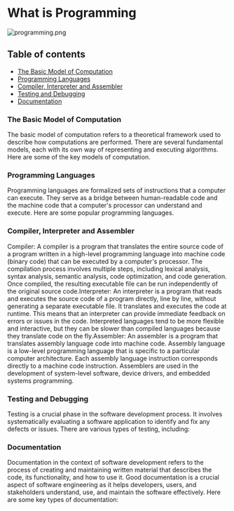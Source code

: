 # What is Programming
![programming.png](images/programming.png)
## Table of contents
- [The Basic Model of Computation](#The-basic-model-of-computation)
- [Programming Languages](#programming-languages)
- [Compiler, Interpreter and Assembler](#Compiler-Interpreter-and-Assembler)
- [Testing and Debugging](#testing-and-debugging)
- [Documentation](#documentation)

### The Basic Model of Computation 
The basic model of computation refers to a theoretical framework used to describe how computations are performed. There are several fundamental models, each with its own way of representing and executing algorithms. Here are some of the key models of computation.

### Programming Languages
Programming languages are formalized sets of instructions that a computer can execute. They serve as a bridge between human-readable code and the machine code that a computer's processor can understand and execute. Here are some popular programming languages.

### Compiler, Interpreter and Assembler
Compiler: A compiler is a program that translates the entire source code of a program written in a high-level programming language into machine code (binary code) that can be executed by a computer's processor. The compilation process involves multiple steps, including lexical analysis, syntax analysis, semantic analysis, code optimization, and code generation. Once compiled, the resulting executable file can be run independently of the original source code.Interpreter: An interpreter is a program that reads and executes the source code of a program directly, line by line, without generating a separate executable file. It translates and executes the code at runtime. This means that an interpreter can provide immediate feedback on errors or issues in the code. Interpreted languages tend to be more flexible and interactive, but they can be slower than compiled languages because they translate code on the fly.Assembler: An assembler is a program that translates assembly language code into machine code. Assembly language is a low-level programming language that is specific to a particular computer architecture. Each assembly language instruction corresponds directly to a machine code instruction. Assemblers are used in the development of system-level software, device drivers, and embedded systems programming.

### Testing and Debugging
Testing is a crucial phase in the software development process. It involves systematically evaluating a software application to identify and fix any defects or issues. There are various types of testing, including:

### Documentation 
Documentation in the context of software development refers to the process of creating and maintaining written material that describes the code, its functionality, and how to use it. Good documentation is a crucial aspect of software engineering as it helps developers, users, and stakeholders understand, use, and maintain the software effectively. Here are some key types of documentation:
